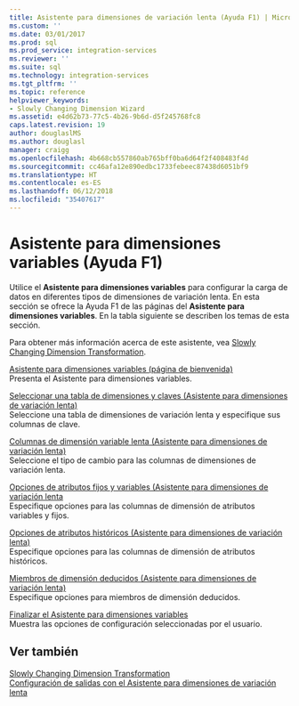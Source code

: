 ```yaml
---
title: Asistente para dimensiones de variación lenta (Ayuda F1) | Microsoft Docs
ms.custom: ''
ms.date: 03/01/2017
ms.prod: sql
ms.prod_service: integration-services
ms.reviewer: ''
ms.suite: sql
ms.technology: integration-services
ms.tgt_pltfrm: ''
ms.topic: reference
helpviewer_keywords:
- Slowly Changing Dimension Wizard
ms.assetid: e4d62b73-77c5-4b26-9b6d-d5f245768fc8
caps.latest.revision: 19
author: douglaslMS
ms.author: douglasl
manager: craigg
ms.openlocfilehash: 4b668cb557860ab765bff0ba6d64f2f408483f4d
ms.sourcegitcommit: cc46afa12e890edbc1733febeec87438d6051bf9
ms.translationtype: HT
ms.contentlocale: es-ES
ms.lasthandoff: 06/12/2018
ms.locfileid: "35407617"
---
```

# <a name="slowly-changing-dimension-wizard-f1-help"></a>Asistente para dimensiones variables (Ayuda F1)
  Utilice el **Asistente para dimensiones variables** para configurar la carga de datos en diferentes tipos de dimensiones de variación lenta. En esta sección se ofrece la Ayuda F1 de las páginas del **Asistente para dimensiones variables**. En la tabla siguiente se describen los temas de esta sección.  
  
 Para obtener más información acerca de este asistente, vea [Slowly Changing Dimension Transformation](../../../integration-services/data-flow/transformations/slowly-changing-dimension-transformation.md).  
  
 [Asistente para dimensiones variables (página de bienvenida)](../../../integration-services/data-flow/transformations/welcome-to-the-slowly-changing-dimension-wizard.md)  
 Presenta el Asistente para dimensiones variables.  
  
 [Seleccionar una tabla de dimensiones y claves &#40;Asistente para dimensiones de variación lenta&#41;](../../../integration-services/data-flow/transformations/select-a-dimension-table-and-keys-slowly-changing-dimension-wizard.md)  
 Seleccione una tabla de dimensiones de variación lenta y especifique sus columnas de clave.  
  
 [Columnas de dimensión variable lenta &#40;Asistente para dimensiones de variación lenta&#41;](../../../integration-services/data-flow/transformations/slowly-changing-dimension-columns-slowly-changing-dimension-wizard.md)  
 Seleccione el tipo de cambio para las columnas de dimensiones de variación lenta.  
  
 [Opciones de atributos fijos y variables &#40;Asistente para dimensiones de variación lenta](../../../integration-services/data-flow/transformations/fixed-and-changing-attribute-options-slowly-changing-dimension-wizard.md)  
 Especifique opciones para las columnas de dimensión de atributos variables y fijos.  
  
 [Opciones de atributos históricos &#40;Asistente para dimensiones de variación lenta&#41;](../../../integration-services/data-flow/transformations/historical-attribute-options-slowly-changing-dimension-wizard.md)  
 Especifique opciones para las columnas de dimensión de atributos históricos.  
  
 [Miembros de dimensión deducidos &#40;Asistente para dimensiones de variación lenta&#41;](../../../integration-services/data-flow/transformations/inferred-dimension-members-slowly-changing-dimension-wizard.md)  
 Especifique opciones para miembros de dimensión deducidos.  
  
 [Finalizar el Asistente para dimensiones variables](../../../integration-services/data-flow/transformations/finish-the-slowly-changing-dimension-wizard.md)  
 Muestra las opciones de configuración seleccionadas por el usuario.  
  
## <a name="see-also"></a>Ver también  
 [Slowly Changing Dimension Transformation](../../../integration-services/data-flow/transformations/slowly-changing-dimension-transformation.md)   
 [Configuración de salidas con el Asistente para dimensiones de variación lenta](../../../integration-services/data-flow/transformations/configure-outputs-using-the-slowly-changing-dimension-wizard.md)  
  
  
